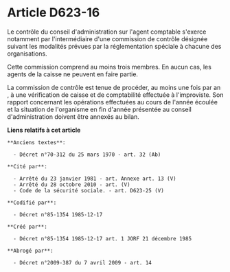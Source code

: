# Article D623-16

Le contrôle du conseil d'administration sur l'agent comptable s'exerce notamment par l'intermédiaire d'une commission de
contrôle désignée suivant les modalités prévues par la réglementation spéciale à chacune des organisations.

Cette commission comprend au moins trois membres. En aucun cas, les agents de la caisse ne peuvent en faire partie.

La commission de contrôle est tenue de procéder, au moins une fois par an , à une vérification de caisse et de comptabilité
effectuée à l'improviste. Son rapport concernant les opérations effectuées au cours de l'année écoulée et la situation de
l'organisme en fin d'année présentée au conseil d'administration doivent être annexés au bilan.

**Liens relatifs à cet article**

	**Anciens textes**:

	  - Décret n°70-312 du 25 mars 1970 - art. 32 (Ab)

	**Cité par**:

	  - Arrêté du 23 janvier 1981 - art. Annexe art. 13 (V)
	  - Arrêté du 28 octobre 2010 - art. (V)
	  - Code de la sécurité sociale. - art. D623-25 (V)

	**Codifié par**:

	  - Décret n°85-1354 1985-12-17

	**Créé par**:

	  - Décret n°85-1354 1985-12-17 art. 1 JORF 21 décembre 1985

	**Abrogé par**:

	  - Décret n°2009-387 du 7 avril 2009 - art. 14
